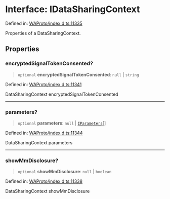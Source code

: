# Interface: IDataSharingContext

Defined in: [WAProto/index.d.ts:11335](https://github.com/Fokusdotid/bail/blob/8b525f9ebcc20cb9acd0f880b6ad58976e38b117/WAProto/index.d.ts#L11335)

Properties of a DataSharingContext.

## Properties

### encryptedSignalTokenConsented?

> `optional` **encryptedSignalTokenConsented**: `null` \| `string`

Defined in: [WAProto/index.d.ts:11341](https://github.com/Fokusdotid/bail/blob/8b525f9ebcc20cb9acd0f880b6ad58976e38b117/WAProto/index.d.ts#L11341)

DataSharingContext encryptedSignalTokenConsented

***

### parameters?

> `optional` **parameters**: `null` \| [`IParameters`](../namespaces/DataSharingContext/interfaces/IParameters.md)[]

Defined in: [WAProto/index.d.ts:11344](https://github.com/Fokusdotid/bail/blob/8b525f9ebcc20cb9acd0f880b6ad58976e38b117/WAProto/index.d.ts#L11344)

DataSharingContext parameters

***

### showMmDisclosure?

> `optional` **showMmDisclosure**: `null` \| `boolean`

Defined in: [WAProto/index.d.ts:11338](https://github.com/Fokusdotid/bail/blob/8b525f9ebcc20cb9acd0f880b6ad58976e38b117/WAProto/index.d.ts#L11338)

DataSharingContext showMmDisclosure
